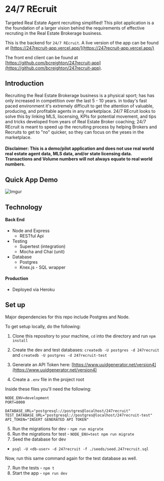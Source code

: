 # 24/7 REcruit
Targeted Real Estate Agent recruiting simplified! This pilot application is a the foundation of a larger vision behind the requirements of effective recruting in the Real Estate Brokerage business. 

This is the backend for `24/7 REcruit`.  A live version of the app can be found at [https://247recruit-app.vercel.app/](https://247recruit-app.vercel.app/)

The front end client can be found at [https://github.com/bcreighton/247recruit-app](https://github.com/bcreighton/247recruit-app).

## Introduction

Recruiting the Real Estate Brokerage business is a physical sport; has has only increased in competition over the last 5 - 10 years. in today's fast paced environment it's extremely difficult to get the attention of valuable, producing, and profitable agents in any marketplace. 24/7 REcruit looks to solve this by linking MLS, liscensing, KPIs for potential movement, and tips and tricks developed from years of Real Estate Broker coaching; 24/7 REcruit is meant to speed up the recruiting process by helping Brokers and Recruits to get to "no" quicker, so they can focus on the yeses in the marketplace.

#### Disclaimer: This is a demo/pilot application and does not use real world real estate agent data, MLS data, and/or state licensing data. Transactions and Volume numbers will not always equate to real world numbers.

## Quick App Demo

![Imgur](https://i.imgur.com/2rvePvS.gif)

## Technology

#### Back End

* Node and Express
  * RESTful Api
* Testing
  * Supertest (integration)
  * Mocha and Chai (unit)
* Database
  * Postgres
  * Knex.js - SQL wrapper

#### Production

* Deployed via Heroku

## Set up

Major dependencies for this repo include Postgres and Node.

To get setup locally, do the following:

1. Clone this repository to your machine, `cd` into the directory and run `npm install`

2. Create the dev and test databases: `createdb -U postgres -d 247recruit` and `createdb -U postgres -d 247recruit-test`

3. Generate an API Token here: [https://www.uuidgenerator.net/version4](https://www.uuidgenerator.net/version4)

4. Create a `.env` file in the project root

Inside these files you'll need the following:

````
NODE_ENV=development
PORT=8000

DATABASE_URL="postgresql://postgres@localhost/247recruit"
TEST_DATABASE_URL="postgresql://postgres@localhost/247recruit-test"
API_TOKEN="INSERT GENERATED API TOKEN"
````

5. Run the migrations for dev - `npm run migrate`
6. Run the migrations for test - `NODE_ENV=test npm run migrate`
7. Seed the database for dev

* `psql -U <db-user> -d 247recruit -f ./seeds/seed.247recruit.sql`

Now, run this same command again for the test database as well.

7. Run the tests - `npm t`
8. Start the app - `npm run dev`